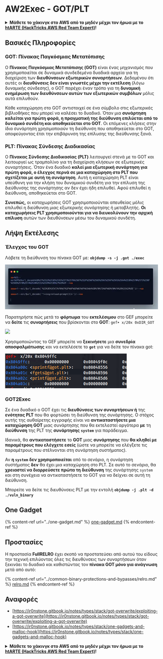 # AW2Exec - GOT/PLT

<details>

<summary><strong>Μάθετε το χάκινγκ στο AWS από το μηδέν μέχρι τον ήρωα με το</strong> <a href="https://training.hacktricks.xyz/courses/arte"><strong>htARTE (HackTricks AWS Red Team Expert)</strong></a><strong>!</strong></summary>

Άλλοι τρόποι υποστήριξης του HackTricks:

* Αν θέλετε να δείτε την **εταιρεία σας διαφημισμένη στο HackTricks** ή να **κατεβάσετε το HackTricks σε μορφή PDF** ελέγξτε τα [**ΣΧΕΔΙΑ ΣΥΝΔΡΟΜΗΣ**](https://github.com/sponsors/carlospolop)!
* Αποκτήστε το [**επίσημο PEASS & HackTricks swag**](https://peass.creator-spring.com)
* Ανακαλύψτε [**την Οικογένεια PEASS**](https://opensea.io/collection/the-peass-family), τη συλλογή μας από αποκλειστικά [**NFTs**](https://opensea.io/collection/the-peass-family)
* **Εγγραφείτε** στην 💬 [**ομάδα Discord**](https://discord.gg/hRep4RUj7f) ή στην [**ομάδα telegram**](https://t.me/peass) ή **ακολουθήστε** μας στο **Twitter** 🐦 [**@hacktricks\_live**](https://twitter.com/hacktricks\_live)**.**
* **Μοιραστείτε τα χάκινγκ κόλπα σας υποβάλλοντας PRs** στα αποθετήρια [**HackTricks**](https://github.com/carlospolop/hacktricks) και [**HackTricks Cloud**](https://github.com/carlospolop/hacktricks-cloud).

</details>

## **Βασικές Πληροφορίες**

### **GOT: Πίνακας Παγκόσμιας Μετατόπισης**

Ο **Πίνακας Παγκόσμιας Μετατόπισης (GOT)** είναι ένας μηχανισμός που χρησιμοποιείται σε δυναμικά συνδεδεμένα δυαδικά αρχεία για τη διαχείριση των **διευθύνσεων εξωτερικών συναρτήσεων**. Δεδομένου ότι αυτές οι **διευθύνσεις δεν είναι γνωστές μέχρι την εκτέλεση** (λόγω δυναμικής σύνδεσης), ο GOT παρέχει έναν τρόπο για τη **δυναμική ενημέρωση των διευθύνσεων αυτών των εξωτερικών συμβόλων** μόλις αυτά επιλυθούν.

Κάθε καταχώρηση στο GOT αντιστοιχεί σε ένα σύμβολο στις εξωτερικές βιβλιοθήκες που μπορεί να καλέσει το δυαδικό. Όταν μια **συνάρτηση καλείται για πρώτη φορά, η πραγματική της διεύθυνση επιλύεται από το δυναμικό συνδέτη και αποθηκεύεται στο GOT**. Οι επόμενες κλήσεις στην ίδια συνάρτηση χρησιμοποιούν τη διεύθυνση που αποθηκεύεται στο GOT, αποφεύγοντας έτσι την επιβάρυνση της επίλυσης της διεύθυνσης ξανά.

### **PLT: Πίνακας Σύνδεσης Διαδικασίας**

Ο **Πίνακας Σύνδεσης Διαδικασίας (PLT)** λειτουργεί στενά με το GOT και λειτουργεί ως τραμπολίνο για τη διαχείριση κλήσεων σε εξωτερικές συναρτήσεις. Όταν ένα δυαδικό **καλεί μια εξωτερική συνάρτηση για πρώτη φορά, ο έλεγχος περνά σε μια καταχώρηση στο PLT που σχετίζεται με αυτή τη συνάρτηση**. Αυτή η καταχώρηση PLT είναι υπεύθυνη για την κλήση του δυναμικού συνδέτη για την επίλυση της διεύθυνσης της συνάρτησης αν δεν έχει ήδη επιλυθεί. Αφού επιλυθεί η διεύθυνση, αποθηκεύεται στο GOT.

**Συνεπώς,** οι καταχωρήσεις GOT χρησιμοποιούνται απευθείας μόλις επιλυθεί η διεύθυνση μιας εξωτερικής συνάρτησης ή μεταβλητής. **Οι καταχωρήσεις PLT χρησιμοποιούνται για να διευκολύνουν την αρχική επίλυση** αυτών των διευθύνσεων μέσω του δυναμικού συνδέτη.

## Λήψη Εκτέλεσης

### Έλεγχος του GOT

Λάβετε τη διεύθυνση του πίνακα GOT με: **`objdump -s -j .got ./exec`**

![](<../../../.gitbook/assets/image (619).png>)

Παρατηρήστε πώς μετά το **φόρτωμα** του **εκτελέσιμου** στο GEF μπορείτε να **δείτε** τις **συναρτήσεις** που βρίσκονται στο **GOT**: `gef➤ x/20x 0xDIR_GOT`

![](https://github.com/carlospolop/hacktricks/blob/gr/.gitbook/assets/image%20\(620\)%20\(1\)%20\(1\)%20\(1\)%20\(1\)%20\(1\)%20\(1\)%20\(1\)%20\(1\)%20\(1\)%20\(1\)%20\(1\)%20\(1\)%20\(1\)%20\(1\)%20\(1\)%20\(1\)%20\(1\)%20\(1\)%20\(1\)%20\(1\)%20\(1\)%20\(1\)%20\(1\)%20\(1\)%20\(1\)%20\(1\)%20\(1\)%20\(1\)%20\(1\)%20\(1\)%20\(1\)%20\(1\)%20\(1\)%20\(1\)%20\(1\)%20\(1\)%20\(1\)%20\(1\)%20\(1\)%20\(5\).png)

Χρησιμοποιώντας το GEF μπορείτε να **ξεκινήσετε** μια **συνεδρία αποσφαλμάτωσης** και να εκτελέσετε το **`got`** για να δείτε τον πίνακα got:

![](<../../../.gitbook/assets/image (621).png>)

### GOT2Exec

Σε ένα δυαδικό ο GOT έχει τις **διευθύνσεις των συναρτήσεων ή** της **ενότητας PLT** που θα φορτώσει τη διεύθυνση της συνάρτησης. Ο στόχος αυτής της αυθαίρετης εγγραφής είναι να **αντικαταστήσετε μια καταχώρηση GOT** μιας συνάρτησης που θα εκτελεστεί αργότερα **με** τη **διεύθυνση** της PLT της **συνάρτησης `system`** για παράδειγμα.

Ιδανικά, θα **αντικαταστήσετε** το **GOT** μιας **συνάρτησης** που **θα κληθεί με παραμέτρους που ελέγχετε εσείς** (ώστε να μπορείτε να ελέγξετε τις παραμέτρους που στέλνονται στη συνάρτηση συστήματος).

Αν **η `system`** **δεν χρησιμοποιείται** από το σενάριο, η συνάρτηση συστήματος **δεν** θα έχει μια καταχώρηση στο PLT. Σε αυτό το σενάριο, θα **χρειαστεί να διαρρεύσετε πρώτα τη διεύθυνση** της συνάρτησης `system` και στη συνέχεια να αντικαταστήσετε το GOT για να δείχνει σε αυτή τη διεύθυνση.

Μπορείτε να δείτε τις διευθύνσεις PLT με την εντολή **`objdump -j .plt -d ./vuln_binary`**

## **One Gadget**

{% content-ref url="../one-gadget.md" %}
[one-gadget.md](../one-gadget.md)
{% endcontent-ref %}

## **Προστασίες**

Η προστασία **FullRELRO** έχει σκοπό να προστατεύσει από αυτού του είδους την τεχνική επιλύοντας όλες τις διευθύνσεις των συναρτήσεων όταν ξεκινάει το δυαδικό και καθιστώντας τον **πίνακα GOT μόνο για ανάγνωση** μετά από αυτό:

{% content-ref url="../common-binary-protections-and-bypasses/relro.md" %}
[relro.md](../common-binary-protections-and-bypasses/relro.md)
{% endcontent-ref %}

## Αναφορές

* [https://ir0nstone.gitbook.io/notes/types/stack/got-overwrite/exploiting-a-got-overwrite](https://ir0nstone.gitbook.io/notes/types/stack/got-overwrite/exploiting-a-got-overwrite)
* [https://ir0nstone.gitbook.io/notes/types/stack/one-gadgets-and-malloc-hook](https://ir0nstone.gitbook.io/notes/types/stack/one-gadgets-and-malloc-hook)

<details>

<summary><strong>Μάθετε το χάκινγκ στο AWS από το μηδέν μέχρι τον ήρωα με το</strong> <a href="https://training.hacktricks.xyz/courses/arte"><strong>htARTE (HackTricks AWS Red Team Expert)</strong></a><strong>!</strong></summary>

Άλλοι τρόποι υποστήριξης του HackTricks:

* Αν θέλετε να δείτε την **εταιρεία σας διαφημισμένη στο HackTricks** ή να **κατεβάσετε το HackTricks σε μορφή PDF** ελέγξτε τα [**ΣΧΕΔΙΑ ΣΥΝΔΡΟΜΗΣ**](https://github.com/sponsors/carlospolop)!
* Αποκτήστε το [**επίσημο PEASS & HackTricks swag**](https://peass.creator-spring.com)
* Ανακαλύψτε [**την Οικογένεια PEASS**](https://opensea.io/collection/the-peass-family), τη συλλογή μας από αποκλειστικ

</details>
